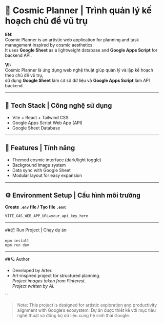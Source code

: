 # 🌌 Cosmic Planner | Trình quản lý kế hoạch chủ đề vũ trụ

**EN:**  
Cosmic Planner is an artistic web application for planning and task management inspired by cosmic aesthetics.  
It uses **Google Sheet** as a lightweight database and **Google Apps Script** for backend API.

**VI:**  
Cosmic Planner là ứng dụng web nghệ thuật giúp quản lý và lập kế hoạch theo chủ đề vũ trụ,  
sử dụng **Google Sheet** làm cơ sở dữ liệu và **Google Apps Script** làm API backend.

---

## 🚀 Tech Stack | Công nghệ sử dụng
- Vite + React + Tailwind CSS  
- Google Apps Script Web App (API)  
- Google Sheet Database  

---

## 🧩 Features | Tính năng
- Themed cosmic interface (dark/light toggle)  
- Background image system  
- Data sync with Google Sheet  
- Modular layout for easy expansion  

---

## ⚙️ Environment Setup | Cấu hình môi trường

**Create `.env` file / Tạo file `.env`:**
```env
VITE_GAS_WEB_APP_URL=your_api_key_here
```
---
##📦 Run Project | Chạy dự án
```
npm install
npm run dev
```

---
##🪐 Author

- Developed by Arter.  
- Art-inspired project for structured planning.  
*Project images taken from Pinterest.*  
*Project written by AI.*  

``
>Note:
>This project is designed for artistic exploration and productivity alignment with Google’s ecosystem.
>Dự án được thiết kế với mục tiêu nghệ thuật và đồng bộ dữ liệu cùng hệ sinh thái Google.
